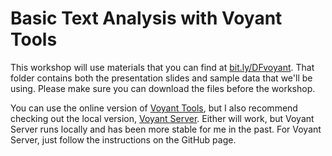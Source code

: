 # Basic Text Analysis with Voyant Tools

This workshop will use materials that you can find at [bit.ly/DFvoyant](https://bit.ly/DFvoyant). That folder contains both the presentation slides and sample data that we'll be using. Please make sure you can download the files before the workshop.

You can use the online version of [Voyant Tools](https://voyant-tools.org/), but I also recommend checking out the local version, [Voyant Server](https://github.com/sgsinclair/VoyantServer). Either will work, but Voyant Server runs locally and has been more stable for me in the past. For Voyant Server, just follow the instructions on the GitHub page.
